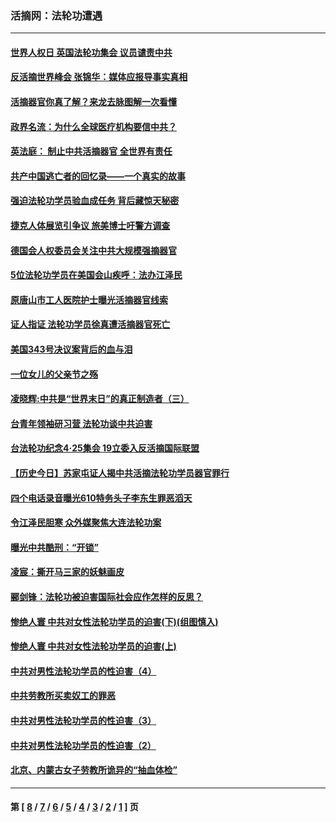### 活摘网：法轮功遭遇
---
#### [世界人权日 英国法轮功集会 议员谴责中共](../../pages/nf5881/n13431763.md?01010430) 
#### [反活摘世界峰会 张锦华：媒体应报导事实真相](../../pages/nf5881/n13278502.md?01010430) 
#### [活摘器官你真了解？来龙去脉图解一次看懂](../../pages/nf5881/n13013820.md?01010430) 
#### [政界名流：为什么全球医疗机构要信中共？](../../pages/nf5881/n11945479.md?01010430) 
#### [英法庭： 制止中共活摘器官 全世界有责任](../../pages/nf5881/n11330691.md?01010430) 
#### [共产中国逃亡者的回忆录——一个真实的故事](../../pages/nf5881/n10918649.md?01010430) 
#### [强迫法轮功学员验血成任务 背后藏惊天秘密](../../pages/nf5881/n4252384.md?01010430) 
#### [捷克人体展览引争议 旅美博士吁警方调查](../../pages/nf5881/n9429187.md?01010430) 
#### [德国会人权委员会关注中共大规模强摘器官](../../pages/nf5881/n8418950.md?01010430) 
#### [5位法轮功学员在美国会山疾呼：法办江泽民](../../pages/nf5881/n8101519.md?01010430) 
#### [原唐山市工人医院护士曝光活摘器官线索](../../pages/nf5881/n8076384.md?01010430) 
#### [证人指证 法轮功学员徐真遭活摘器官死亡](../../pages/nf5881/n8042467.md?01010430) 
#### [美国343号决议案背后的血与泪](../../pages/nf5881/n8020684.md?01010430) 
#### [一位女儿的父亲节之殇](../../pages/nf5881/n8014122.md?01010430) 
#### [凌晓辉:中共是“世界末日”的真正制造者（三）](../../pages/nf5881/n4210333.md?01010430) 
#### [台青年领袖研习营 法轮功谈中共迫害](../../pages/nf5881/n4141857.md?01010430) 
#### [台法轮功纪念4‧25集会 19立委入反活摘国际联盟](../../pages/nf5881/n4141821.md?01010430) 
#### [【历史今日】苏家屯证人揭中共活摘法轮功学员器官罪行](../../pages/nf5881/n4135912.md?01010430) 
#### [四个电话录音曝光610特务头子李东生罪恶滔天](../../pages/nf5881/n4040060.md?01010430) 
#### [令江泽民胆寒 众外媒聚焦大连法轮功案](../../pages/nf5881/n3932671.md?01010430) 
#### [曝光中共酷刑：“开锁”](../../pages/nf5881/n3889373.md?01010430) 
#### [凌宸：撕开马三家的妖魅画皮](../../pages/nf5881/n3849369.md?01010430) 
#### [郦剑锋：法轮功被迫害国际社会应作怎样的反思？](../../pages/nf5881/n3824560.md?01010430) 
#### [惨绝人寰 中共对女性法轮功学员的迫害(下)(组图慎入)](../../pages/nf5881/n3816285.md?01010430) 
#### [惨绝人寰 中共对女性法轮功学员的迫害(上)](../../pages/nf5881/n3815374.md?01010430) 
#### [中共对男性法轮功学员的性迫害（4）](../../pages/nf5881/n3769144.md?01010430) 
#### [中共劳教所买卖奴工的罪恶](../../pages/nf5881/n3769378.md?01010430) 
#### [中共对男性法轮功学员的性迫害（3）](../../pages/nf5881/n3768231.md?01010430) 
#### [中共对男性法轮功学员的性迫害（2）](../../pages/nf5881/n3767211.md?01010430) 
#### [北京、内蒙古女子劳教所诡异的“抽血体检”](../../pages/nf5881/n3753158.md?01010430) 

---
#### 第 [ [8](./8.md?01010430) / [7](./7.md?01010430) / [6](./6.md?01010430) / [5](./5.md?01010430) / [4](./4.md?01010430) / [3](./3.md?01010430) / [2](./2.md?01010430) / [1](./1.md?01010430) ] 页
